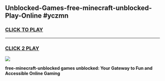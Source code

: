 
## Unblocked-Games-free-minecraft-unblocked-Play-Online #yczmn
<h3>
<a href="https://news.freeplayer.one?title=free-minecraft-unblocked&ref=3">CLICK TO PLAY</a></h3>
<hr>

<h3>
<a href="https://news.freeplayer.one?title=free-minecraft-unblocked&ref=3">CLICK 2 PLAY</a>
  
</h3>

<a href="https://news.freeplayer.one?title=free-minecraft-unblocked&ref=3"><img src="https://clearcache.store/games.png"></a>


**free-minecraft-unblocked games unblocked: Your Gateway to Fun and Accessible Online Gaming**
